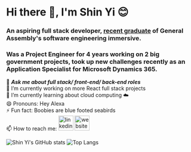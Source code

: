 # Hi there :vulcan_salute:, I'm Shin Yi :blush:	
### An aspiring full stack developer, [recent graduate](https://helloshinyi.s3.ap-southeast-1.amazonaws.com/Certificate-of-Completion-contact.shinyi%40gmail.com-1646105575.pdf) of General Assembly's software engineering immersive.
### Was a Project Engineer for 4 years working on 2 big government projects, took up new challenges recently as an Application Specialist for Microsoft Dynamics 365.

💬 ***Ask me about full stack/ front-end/ back-end roles***<br/>
🔭 I’m currently working on more React full stack projects<br/>
🌱 I’m currently learning about cloud computing :cloud:<br/>
😄 Pronouns: Hey Alexa<br/>
⚡ Fun fact: Boobies are blue footed seabirds<br/>
📫 How to reach me: [<img src='https://cdn.jsdelivr.net/npm/simple-icons@3.0.1/icons/linkedin.svg' alt='linkedin' height='40'>](https://www.linkedin.com/in/angshinyi)  [<img src='https://cdn.jsdelivr.net/npm/simple-icons@3.0.1/icons/icloud.svg' alt='website' height='40'>](https://helloshinyi.com)

![Shin Yi's GitHub stats](https://github-readme-stats.vercel.app/api?username=shinyi-a&show_icons=true&bg_color=F7F7F7&title_color=0B0433&text_color=1A0A7C) ![Top Langs](https://github-readme-stats.vercel.app/api/top-langs/?username=shinyi-a&layout=compact&bg_color=F7F7F7&title_color=0B0433&text_color=1A0A7C)
